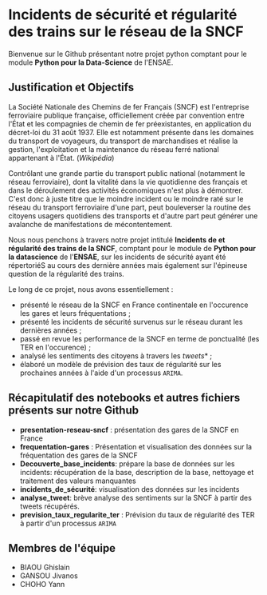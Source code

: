 # Incidents de sécurité et régularité des trains sur le réseau de la SNCF

Bienvenue sur le Github présentant notre projet python comptant pour le module **Python pour la Data-Science** de l'ENSAE.

## Justification et Objectifs

La Société Nationale des Chemins de fer Français (SNCF) est l'entreprise ferroviaire publique française, officiellement créée par convention entre l'État et les compagnies de chemin de fer préexistantes, en application du décret-loi du 31 août 1937. Elle est notamment présente dans les domaines du transport de voyageurs, du transport de marchandises et réalise la gestion, l'exploitation et la maintenance du réseau ferré national appartenant à l'État. (*Wikipédia*)

Contrôlant une grande partie du transport public national (notamment le réseau ferroviaire), dont la vitalité dans la vie quotidienne des français et dans le déroulement des activités économiques n'est plus à démontrer. C'est donc à juste titre que le moindre incident ou le moindre raté sur le réseau du transport ferroviaire d'une part, peut bouleverser la routine des citoyens usagers quotidiens des transports et d'autre part peut générer une avalanche de manifestations de mécontentement.

Nous nous penchons à travers notre projet intitulé **Incidents de et régularité des trains de la SNCF**, comptant pour le module de **Python pour la datascience** de l'**ENSAE**, sur les incidents de sécurité ayant été répertoriéS au cours des dernière années mais également sur l'épineuse question de la régularité des trains.

Le long de ce projet, nous avons essentiellement : 
+ présenté le réseau de la SNCF en France continentale en l'occurence les gares et leurs fréquentations ;
+ présenté les incidents de sécurité survenus sur le réseau durant les dernières années ;
+ passé en revue les performance de la SNCF en terme de ponctualité (les TER en l'occurence) ;
+ analysé les sentiments des citoyens à travers les *tweets** ;
+ élaboré un modèle de prévision des taux de régularité sur les prochaines années à l'aide d'un processus `ARIMA`.


## Récapitulatif des notebooks et autres fichiers présents sur notre Github
+ **presentation-reseau-sncf** : présentation des gares de la SNCF en France
+ **frequentation-gares** : Présentation et visualisation des données sur la fréquentation des gares de la SNCF 
+ **Decouverte_base_incidents**: prépare la base de données sur les incidents: récupération de la base, description de la base, nettoyage et traitement des valeurs manquantes
+ **incidents_de_sécurité**: visualisation des données sur les incidents 
+ **analyse_tweet**: brève analyse des sentiments sur la SNCF à partir des tweets récupérés.
+ **prevision_taux_regularite_ter** : Prévision du taux de régularité des TER à partir d'un processus `ARIMA`

## Membres de l'équipe
+ BIAOU Ghislain 
+ GANSOU Jivanos
+ CHOHO Yann 
